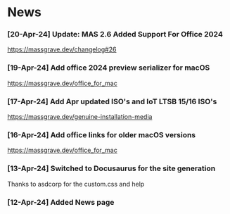# News

### [20-Apr-24] Update: MAS 2.6 Added Support For Office 2024
https://massgrave.dev/changelog#26

### [19-Apr-24] Add office 2024 preview serializer for macOS
https://massgrave.dev/office_for_mac

### [17-Apr-24] Add Apr updated ISO's and IoT LTSB 15/16 ISO's
https://massgrave.dev/genuine-installation-media

### [16-Apr-24] Add office links for older macOS versions
https://massgrave.dev/office_for_mac

### [13-Apr-24] Switched to Docusaurus for the site generation  
Thanks to asdcorp for the custom.css and help

### [12-Apr-24] Added News page
